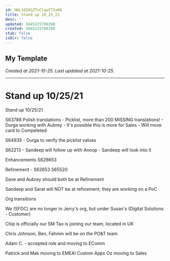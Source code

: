 ```yaml
---
id: HWL1QIAGZTnClqwIT3a0Q
title: Stand up 10_25_21
desc: ''
updated: 1645225706360
created: 1645225706360
stub: false
isDir: false
---
```

My Template
---

_Created at 2021-10-25._
_Last updated at 2021-10-25._




---

# Stand up 10/25/21


Stand up 10/25/21

S63788
Polish translations
\- Picklist, more than 200 MISSING translations!
\- Durga working with Aubrey
\- It's possible this is more for Sales
\- Will move card to Compeleted

S64935
\- Durga to verify the picklist values

S62213
\- Sandeep will follow up with Anoop
\- Sandeep will look into it

Enhancements
S626653

Refinement
\- S62653
S65520

Dave and Aubrey should both be at Refinement

Sandeep and Sarat will NOT be at refinement, they are working on a PoC

Org transitions

We (SFDC) are no longer in Jerry's org, but under Susan's (Digital Solutions - Customer)

Chip is officially our SM
Tao is joining our team, located in UK

Chris Johnson, Ben, Fahmin will be on the PO&T team

Adam C. - accepted role and moving to EComm

Patrick and Mak moving to EMEAI Custom Apps
Oz moving to Sales

